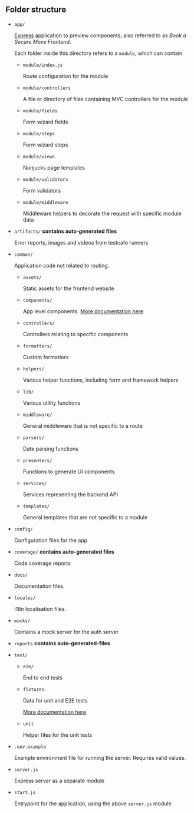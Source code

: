 ## Folder structure

- `app/`

  [Express](https://github.com/expressjs/express) application to preview components; also referred to as _Book a Secure Move Frontend_.

  Each folder inside this directory refers to a `module`, which can contain
  
    - `module/index.js`
       
       Route configuration for the module
       
    - `module/controllers`
    
       A file or directory of files containing MVC controllers for the module
       
    - `module/fields`

      Form wizard fields
      
    - `module/steps`
    
      Form wizard steps
 
    - `module/views`
    
      Nunjucks page templates
    - `module/validators`
    
       Form validators
       
    - `module/middleware`
    
       Middleware helpers to decorate the request with specific module data

- `artifacts/` **contains auto-generated files**

   Error reports, images and videos from testcafe runners

- `common/`

  Application code not related to routing.
  
  - `assets/`
  
     Static assets for the frontend website
     
  - `components/`
  
     App level components. [More documentation here](../common/components/README.md)

  - `controllers/`
  
     Controllers relating to specific components
     
  - `formatters/`
  
     Custom formatters
        
  - `helpers/`
  
     Various helper functions, including form and framework helpers
     
  - `lib/`
  
     Various utility functions
     
  - `middleware/`
  
     General middleware that is not specific to a route
     
  - `parsers/`
  
     Date parsing functions
     
  - `presenters/`
  
     Functions to generate UI components
         
  - `services/`
  
     Services representing the backend API
     
  - `templates/`
  
    General templates that are not specific to a module

- `config/`

  Configuration files for the app

- `coverage/` **contains auto-generated files**

   Code coverage reports

- `docs/`

  Documentation files.

- `locales/`

  i18n localisation files.

- `mocks/` 

   Contains a mock server for the auth server

- `reports` **contains auto-generated-files**

- `test/`

    - `e2e/`
    
       End to end tests
       
   - `fixtures`.
   
      Data for unit and E2E tests
   
      [More documentation here](../test/fixtures/api-client/README.md)
   
   - `unit`
  
      Helper files for the unit tests 

- `.env.example`

    Example environment file for running the server. Requires valid values. 
    
- `server.js`

   Express server as a separate module
   
- `start.js`
    
    Entrypoint for the application, using the above `server.js` module
